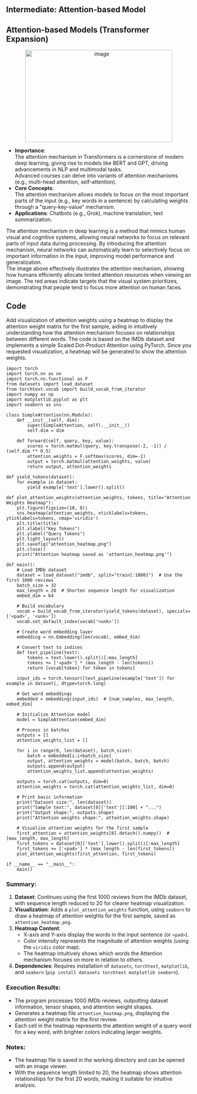## Intermediate: Attention-based Model
## Attention-based Models (Transformer Expansion)
<div align="center">
<img width="400" height="250" alt="image" src="https://github.com/user-attachments/assets/a78ff1d6-3d30-43e6-b8e2-40acad211a7f" />
 </div> 

- **Importance**:  
The attention mechanism in Transformers is a cornerstone of modern deep learning, giving rise to models like BERT and GPT, driving advancements in NLP and multimodal tasks.  
Advanced courses can delve into variants of attention mechanisms (e.g., multi-head attention, self-attention).  
- **Core Concepts**:  
The attention mechanism allows models to focus on the most important parts of the input (e.g., key words in a sentence) by calculating weights through a "query-key-value" mechanism.  
- **Applications**: Chatbots (e.g., Grok), machine translation, text summarization.  
  
The attention mechanism in deep learning is a method that mimics human visual and cognitive systems, allowing neural networks to focus on relevant parts of input data during processing. By introducing the attention mechanism, neural networks can automatically learn to selectively focus on important information in the input, improving model performance and generalization.  
The image above effectively illustrates the attention mechanism, showing how humans efficiently allocate limited attention resources when viewing an image. The red areas indicate targets that the visual system prioritizes, demonstrating that people tend to focus more attention on human faces.  

## Code  
Add visualization of attention weights using a heatmap to display the attention weight matrix for the first sample, aiding in intuitively understanding how the attention mechanism focuses on relationships between different words. The code is based on the IMDb dataset and implements a simple Scaled Dot-Product Attention using PyTorch. Since you requested visualization, a heatmap will be generated to show the attention weights.

```
import torch
import torch.nn as nn
import torch.nn.functional as F
from datasets import load_dataset
from torchtext.vocab import build_vocab_from_iterator
import numpy as np
import matplotlib.pyplot as plt
import seaborn as sns

class SimpleAttention(nn.Module):
    def __init__(self, dim):
        super(SimpleAttention, self).__init__()
        self.dim = dim
    
    def forward(self, query, key, value):
        scores = torch.matmul(query, key.transpose(-2, -1)) / (self.dim ** 0.5)
        attention_weights = F.softmax(scores, dim=-1)
        output = torch.matmul(attention_weights, value)
        return output, attention_weights

def yield_tokens(dataset):
    for example in dataset:
        yield example['text'].lower().split()

def plot_attention_weights(attention_weights, tokens, title="Attention Weights Heatmap"):
    plt.figure(figsize=(10, 8))
    sns.heatmap(attention_weights, xticklabels=tokens, yticklabels=tokens, cmap='viridis')
    plt.title(title)
    plt.xlabel("Key Tokens")
    plt.ylabel("Query Tokens")
    plt.tight_layout()
    plt.savefig("attention_heatmap.png")
    plt.close()
    print("Attention heatmap saved as 'attention_heatmap.png'")

def main():
    # Load IMDb dataset
    dataset = load_dataset("imdb", split="train[:1000]")  # Use the first 1000 reviews
    batch_size = 32
    max_length = 20  # Shorten sequence length for visualization
    embed_dim = 64

    # Build vocabulary
    vocab = build_vocab_from_iterator(yield_tokens(dataset), specials=['<pad>', '<unk>'])
    vocab.set_default_index(vocab['<unk>'])

    # Create word embedding layer
    embedding = nn.Embedding(len(vocab), embed_dim)

    # Convert text to indices
    def text_pipeline(text):
        tokens = text.lower().split()[:max_length]
        tokens += ['<pad>'] * (max_length - len(tokens))
        return [vocab[token] for token in tokens]

    input_ids = torch.tensor([text_pipeline(example['text']) for example in dataset], dtype=torch.long)
    
    # Get word embeddings
    embedded = embedding(input_ids)  # [num_samples, max_length, embed_dim]
    
    # Initialize Attention model
    model = SimpleAttention(embed_dim)
    
    # Process in batches
    outputs = []
    attention_weights_list = []
    
    for i in range(0, len(dataset), batch_size):
        batch = embedded[i:i+batch_size]
        output, attention_weights = model(batch, batch, batch)
        outputs.append(output)
        attention_weights_list.append(attention_weights)
    
    outputs = torch.cat(outputs, dim=0)
    attention_weights = torch.cat(attention_weights_list, dim=0)
    
    # Print basic information
    print("Dataset size:", len(dataset))
    print("Sample text:", dataset[0]['text'][:100] + "...")
    print("Output shape:", outputs.shape)
    print("Attention weights shape:", attention_weights.shape)
    
    # Visualize attention weights for the first sample
    first_attention = attention_weights[0].detach().numpy()  # [max_length, max_length]
    first_tokens = dataset[0]['text'].lower().split()[:max_length]
    first_tokens += ['<pad>'] * (max_length - len(first_tokens))
    plot_attention_weights(first_attention, first_tokens)

if __name__ == "__main__":
    main()
```

### Summary:
1. **Dataset**: Continues using the first 1000 reviews from the IMDb dataset, with sequence length reduced to 20 for clearer heatmap visualization.
2. **Visualization**: Adds a `plot_attention_weights` function, using `seaborn` to draw a heatmap of attention weights for the first sample, saved as `attention_heatmap.png`.
3. **Heatmap Content**:
   - X-axis and Y-axis display the words in the input sentence (or `<pad>`).
   - Color intensity represents the magnitude of attention weights (using the `viridis` color map).
   - The heatmap intuitively shows which words the Attention mechanism focuses on more in relation to others.
4. **Dependencies**: Requires installation of `datasets`, `torchtext`, `matplotlib`, and `seaborn` (`pip install datasets torchtext matplotlib seaborn`).

### Execution Results:
- The program processes 1000 IMDb reviews, outputting dataset information, tensor shapes, and attention weight shapes.
- Generates a heatmap file `attention_heatmap.png`, displaying the attention weight matrix for the first review.
- Each cell in the heatmap represents the attention weight of a query word for a key word, with brighter colors indicating larger weights.

### Notes:
- The heatmap file is saved in the working directory and can be opened with an image viewer.
- With the sequence length limited to 20, the heatmap shows attention relationships for the first 20 words, making it suitable for intuitive analysis.
